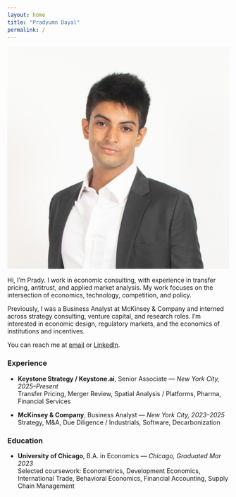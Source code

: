 ```yaml
---
layout: home
title: "Pradyumn Dayal"
permalink: /
---
```


<link rel="stylesheet" href="/assets/css/custom.css">

<div class="intro-with-photo">
  <img src="/assets/images/Headshot.JPEG" alt="Pradyumn Dayal headshot" class="bio-photo" />

  <div class="intro-text">
  <p>Hi, I’m Prady. I work in economic consulting, with experience in transfer pricing, antitrust, and applied market analysis. My work focuses on the intersection of economics, technology, competition, and policy.</p>

  <p>Previously, I was a Business Analyst at McKinsey & Company and interned across strategy consulting, venture capital, and research roles. I’m interested in economic design, regulatory markets, and the economics of institutions and incentives.</p>

  <p>You can reach me at <a href="mailto:pradyumn.dayal@gmail.com">email</a> or <a href="https://www.linkedin.com/in/pradyumn-dayal/">LinkedIn</a>.</p>
  </div>
</div>



### Experience

- **Keystone Strategy / Keystone.ai**, Senior Associate — *New York City, 2025–Present*  
  Transfer Pricing, Merger Review, Spatial Analysis / Platforms, Pharma, Financial Services

- **McKinsey & Company**, Business Analyst — *New York City, 2023–2025*  
  Strategy, M&A, Due Diligence / Industrials, Software, Decarbonization



### Education

- **University of Chicago**, B.A. in Economics — *Chicago, Graduated Mar 2023*  
  Selected coursework: Econometrics, Development Economics, International Trade, Behavioral Economics, Financial Accounting, Supply Chain Management
